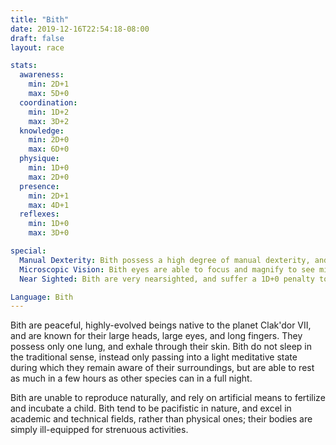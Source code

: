 ```yaml
---
title: "Bith"
date: 2019-12-16T22:54:18-08:00
draft: false
layout: race

stats:
  awareness:
    min: 2D+1
    max: 5D+0
  coordination:
    min: 1D+2
    max: 3D+2
  knowledge:
    min: 2D+0
    max: 6D+0
  physique:
    min: 1D+0
    max: 2D+0
  presence:
    min: 2D+1
    max: 4D+1
  reflexes:
    min: 1D+0
    max: 3D+0

special:
  Manual Dexterity: Bith possess a high degree of manual dexterity, and gain a 1D+0 bonus to tasks involving fine motor skills.
  Microscopic Vision: Bith eyes are able to focus and magnify to see microscopic details in nearby objects, giving them a 2D+0 bonus to search when examining objects less than 30 centimeters away.
  Near Sighted: Bith are very nearsighted, and suffer a 1D+0 penalty to any action which requires them to see more than 20 meters away. They cannot see more than 40 meters under any circumstance, without external aid.

Language: Bith
---
```


Bith are peaceful, highly-evolved beings native to the planet Clak'dor VII, and
are known for their large heads, large eyes, and long fingers. They possess
only one lung, and exhale through their skin. Bith do not sleep in the
traditional sense, instead only passing into a light meditative state during
which they remain aware of their surroundings, but are able to rest as much in
a few hours as other species can in a full night.

Bith are unable to reproduce naturally, and rely on artificial means to
fertilize and incubate a child. Bith tend to be pacifistic in nature, and excel
in academic and technical fields, rather than physical ones; their bodies are
simply ill-equipped for strenuous activities.